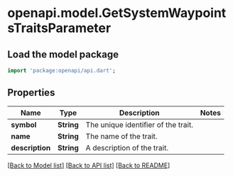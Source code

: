# openapi.model.GetSystemWaypointsTraitsParameter

## Load the model package
```dart
import 'package:openapi/api.dart';
```

## Properties
Name | Type | Description | Notes
------------ | ------------- | ------------- | -------------
**symbol** | **String** | The unique identifier of the trait. | 
**name** | **String** | The name of the trait. | 
**description** | **String** | A description of the trait. | 

[[Back to Model list]](../README.md#documentation-for-models) [[Back to API list]](../README.md#documentation-for-api-endpoints) [[Back to README]](../README.md)


